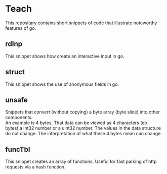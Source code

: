 # Teach

This repositary contains short snippets of code that illustrate noteworthy features of go.

## rdInp
This snippet shows how create an interactive input in go.  

## struct
This snippet shows the use of anonymous fields in go.  

## unsafe
Snippets that convert (without copying) a byte array (byte slice) into other components.  
An example is 4 bytes, That data can be viewed as 4 characters (eb bytes),a int32 number or a uint32 number. The values in the data structure do not change. The interpretation of what these 4 bytes mean can change.  


## funcTbl
This snippet creates an array of functions. Useful for fast parsing of http requests via a hash function.  

